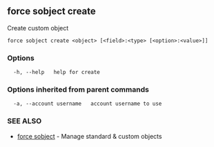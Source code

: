 ## force sobject create

Create custom object

```
force sobject create <object> [<field>:<type> [<option>:<value>]]
```

### Options

```
  -h, --help   help for create
```

### Options inherited from parent commands

```
  -a, --account username   account username to use
```

### SEE ALSO

* [force sobject](force_sobject.md)	 - Manage standard & custom objects

